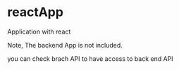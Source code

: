 # reactApp
Application with react 

Note, The backend App is not included.

you can check brach API to have access to back end API 
